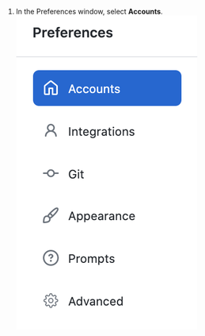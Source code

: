 1. In the Preferences window, select **Accounts**. ![The Accounts pane in the Preferences window](/assets/images/help/desktop/mac-select-accounts-pane.png)
